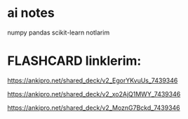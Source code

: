 # ai notes
numpy pandas scikit-learn notlarim

# FLASHCARD linklerim:
https://ankipro.net/shared_deck/v2_EgorYKvuUs_7439346

https://ankipro.net/shared_deck/v2_xo2AjQ1MWY_7439346

https://ankipro.net/shared_deck/v2_MoznG7Bckd_7439346
